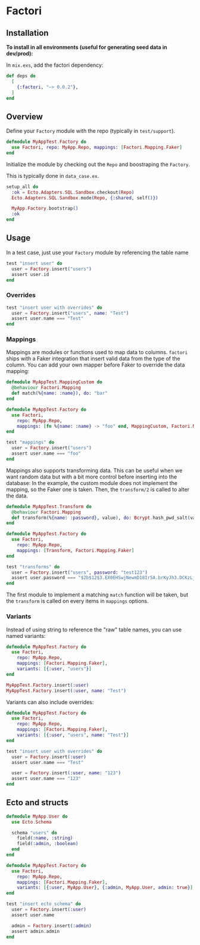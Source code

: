 # Factori

## Installation

**To install in all environments (useful for generating seed data in dev/prod):**

In `mix.exs`, add the factori dependency:

```elixir
def deps do
  [
    {:factori, "~> 0.0.2"},
  ]
end
```

## Overview

Define your `Factory` module with the repo (typically in `test/support`).

```elixir
defmodule MyAppTest.Factory do
  use Factori, repo: MyApp.Repo, mappings: [Factori.Mapping.Faker]
end
```

Initialize the module by checking out the `Repo` and boostraping the `Factory`.

This is typically done in `data_case.ex`.

```elixir
setup_all do
  :ok = Ecto.Adapters.SQL.Sandbox.checkout(Repo)
  Ecto.Adapters.SQL.Sandbox.mode(Repo, {:shared, self()})

  MyApp.Factory.bootstrap()
  :ok
end
```

## Usage

In a test case, just use your `Factory` module by referencing the table name

```elixir
test "insert user" do
  user = Factory.insert("users")
  assert user.id
end
```

### Overrides

```elixir
test "insert user with overrides" do
  user = Factory.insert("users", name: "Test")
  assert user.name === "Test"
end
```

### Mappings

Mappings are modules or functions used to map data to columns. `factori` ships with a Faker integration that insert valid data from the type of the column. You can add your own mapper before Faker to override the data mapping:

```elixir
defmodule MyAppTest.MappingCustom do
  @behaviour Factori.Mapping
  def match(%{name: :name}), do: "bar"
end

defmodule MyAppTest.Factory do
  use Factori,
    repo: MyApp.Repo,
    mappings: [fn %{name: :name} -> "foo" end, MappingCustom, Factori.Mapping.Faker]
end

test "mappings" do
  user = Factory.insert("users")
  assert user.name === "foo"
end
```

Mappings also supports transforming data. This can be useful when we want random data but with a bit more control before inserting into the database:
In the example, the custom module does not implement the mapping, so the Faker one is taken. Then, the `transform/2` is called to alter the data.

```elixir
defmodule MyAppTest.Transform do
  @behaviour Factori.Mapping
  def transform(%{name: :password}, value), do: Bcrypt.hash_pwd_salt(value)
end

defmodule MyAppTest.Factory do
  use Factori,
    repo: MyApp.Repo,
    mappings: [Transform, Factori.Mapping.Faker]
end

test "transforms" do
  user = Factory.insert("users", password: "test123")
  assert user.password === "$2b$12$3.EX0EHSwjNewmD18Ir5A.brKyJh3.DCKzLjX96wCwovzie2I1wcW"
end
```

The first module to implement a matching `match` function will be taken, but the `transform` is called on every items in `mappings` options.

### Variants

Instead of using string to reference the "raw" table names, you can use named variants:

```elixir
defmodule MyAppTest.Factory do
  use Factori,
    repo: MyApp.Repo,
    mappings: [Factori.Mapping.Faker],
    variants: [{:user, "users"}]
end

MyAppTest.Factory.insert(:user)
MyAppTest.Factory.insert(:user, name: "Test")
```

Variants can also include overrides:

```elixir
defmodule MyAppTest.Factory do
  use Factori,
    repo: MyApp.Repo,
    mappings: [Factori.Mapping.Faker],
    variants: [{:user, "users", name: "Test"}]
end

test "insert user with overrides" do
  user = Factory.insert(:user)
  assert user.name === "Test"

  user = Factory.insert(:user, name: "123")
  assert user.name === "123"
end
```

## Ecto and structs

```elixir
defmodule MyApp.User do
  use Ecto.Schema

  schema "users" do
    field(:name, :string)
    field(:admin, :boolean)
  end
end

defmodule MyAppTest.Factory do
  use Factori,
    repo: MyApp.Repo,
    mappings: [Factori.Mapping.Faker],
    variants: [{:user, MyApp.User}, {:admin, MyApp.User, admin: true}]
end

test "insert ecto schema" do
  user = Factory.insert(:user)
  assert user.name

  admin = Factory.insert(:admin)
  assert admin.admin
end
```

